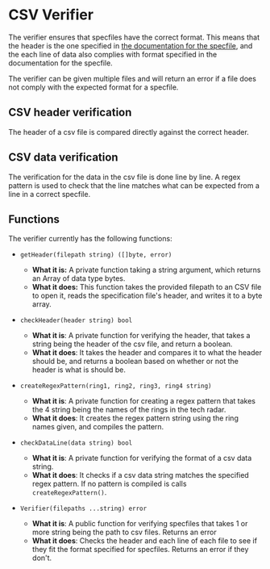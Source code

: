 # CSV Verifier
The verifier ensures that specfiles have the correct format. This means that the header is the one specified in [the documentation for the specfile](../user_docs/spec_file_format.md), and the each line of data also complies with format specified in the documentation for the specfile.

The verifier can be given multiple files and will return an error if a file does not comply with the expected format for a specfile.

## CSV header verification
The header of a csv file is compared directly against the correct header.

## CSV data verification
The verification for the data in the csv file is done line by line. A regex pattern is used to check that the line matches what can be expected from a line in a correct specfile.

## Functions
The verifier currently has the following functions:

* `getHeader(filepath string) ([]byte, error)`
  * **What it is:** A private function taking a string argument, which returns an Array of data type bytes.
  * **What it does:** This function takes the provided filepath to an CSV file to open it, reads the specification file's header, and writes it to a byte array.

* `checkHeader(header string) bool`
  * **What it is**: A private function for verifying the header, that takes a string being the header of the csv file, and return a boolean.
  * **What it does**: It takes the header and compares it to what the header should be, and returns a boolean based on whether or not the header is what is should be.

* `createRegexPattern(ring1, ring2, ring3, ring4 string)`
  * **What it is**: A private function for creating a regex pattern that takes the 4 string being the names of the rings in the tech radar.
  * **What it does**: It creates the regex pattern string using the ring names given, and compiles the pattern.

* `checkDataLine(data string) bool`
  * **What it is**: A private function for verifying the format of a csv data string.
  * **What it does**: It checks if a csv data string matches the specified regex pattern. If no pattern is compiled is calls `createRegexPattern()`.

* `Verifier(filepaths ...string) error`
  * **What it is**: A public function for verifying specfiles that takes 1 or more string being the path to csv files. Returns an error
  * **What it does**: Checks the header and each line of each file to see if they fit the format specified for specfiles. Returns an error if they don't.